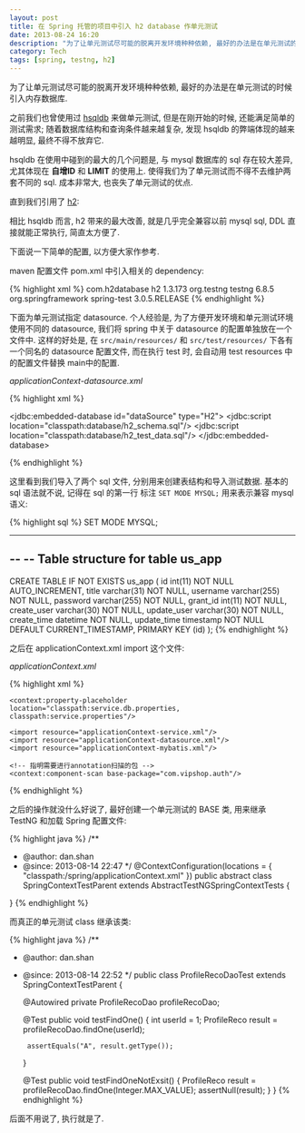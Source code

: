 ```yaml
---
layout: post
title: 在 Spring 托管的项目中引入 h2 database 作单元测试
date: 2013-08-24 16:20
description: "为了让单元测试尽可能的脱离开发环境种种依赖, 最好的办法是在单元测试的时候引入内存数据库."
category: Tech
tags: [spring, testng, h2]
---
```

为了让单元测试尽可能的脱离开发环境种种依赖, 最好的办法是在单元测试的时候引入内存数据库.

之前我们也曾使用过 [hsqldb](http://hsqldb.org/) 来做单元测试, 但是在刚开始的时候, 还能满足简单的测试需求; 
随着数据库结构和查询条件越来越复杂, 发现 hsqldb 的弊端体现的越来越明显, 最终不得不放弃它.

hsqldb 在使用中碰到的最大的几个问题是, 与 mysql 数据库的 sql 存在较大差异, 尤其体现在 **自增ID** 和 **LIMIT** 的使用上.
使得我们为了单元测试而不得不去维护两套不同的 sql. 成本非常大, 也丧失了单元测试的优点.

直到我们引用了 [h2](http://h2database.com/html/main.html):

相比 hsqldb 而言, h2 带来的最大改善, 就是几乎完全兼容以前 mysql sql, DDL 直接就能正常执行, 简直太方便了.

下面说一下简单的配置, 以方便大家作参考.

maven 配置文件 pom.xml 中引入相关的 dependency:

{% highlight xml %}
<dependency>
    <groupId>com.h2database</groupId>
    <artifactId>h2</artifactId>
    <version>1.3.173</version>
</dependency>
<dependency>
    <groupId>org.testng</groupId>
    <artifactId>testng</artifactId>
    <version>6.8.5</version>
</dependency>
<dependency>
    <groupId>org.springframework</groupId>
    <artifactId>spring-test</artifactId>
    <version>3.0.5.RELEASE</version>
</dependency>
{% endhighlight %}

下面为单元测试指定 datasource.
个人经验是, 为了方便开发环境和单元测试环境使用不同的 datasource, 我们将 spring 中关于 datasource 的配置单独放在一个文件中.
这样的好处是, 在 `src/main/resources/` 和 `src/test/resources/` 下各有一个同名的 datasource 配置文件, 而在执行 test 时, 会自动用 test resources 中的配置文件替换 main中的配置.

_applicationContext-datasource.xml_

{% highlight xml %}
<?xml version="1.0" encoding="UTF-8"?>

<beans xmlns="http://www.springframework.org/schema/beans"
        xmlns:xsi="http://www.w3.org/2001/XMLSchema-instance"
        xmlns:jdbc="http://www.springframework.org/schema/jdbc"
        xsi:schemaLocation="http://www.springframework.org/schema/beans
                http://www.springframework.org/schema/beans/spring-beans-3.0.xsd
                http://www.springframework.org/schema/jdbc
                http://www.springframework.org/schema/jdbc/spring-jdbc.xsd">

  <jdbc:embedded-database id="dataSource" type="H2">
    <jdbc:script location="classpath:database/h2_schema.sql"/>
    <jdbc:script location="classpath:database/h2_test_data.sql"/>
  </jdbc:embedded-database>

</beans>
{% endhighlight %}

这里看到我们导入了两个 sql 文件, 分别用来创建表结构和导入测试数据. 基本的 sql 语法就不说, 记得在 sql 的第一行 标注 `SET MODE MYSQL;` 用来表示兼容 mysql 语义:

{% highlight sql %}
SET MODE MYSQL;

-- --------------------------------------------------------

--
-- Table structure for table us_app
--

CREATE TABLE IF NOT EXISTS us_app (
  id int(11) NOT NULL AUTO_INCREMENT,
  title varchar(31) NOT NULL,
  username varchar(255) NOT NULL,
  password varchar(255) NOT NULL,
  grant_id int(11) NOT NULL,
  create_user varchar(30) NOT NULL,
  update_user varchar(30) NOT NULL,
  create_time datetime NOT NULL,
  update_time timestamp NOT NULL DEFAULT CURRENT_TIMESTAMP,
  PRIMARY KEY (id)
);
{% endhighlight %}

之后在 applicationContext.xml import 这个文件:

_applicationContext.xml_

{% highlight xml %}
<?xml version="1.0" encoding="UTF-8"?>

<beans xmlns="http://www.springframework.org/schema/beans"
       xmlns:xsi="http://www.w3.org/2001/XMLSchema-instance"
       xmlns:context="http://www.springframework.org/schema/context"
       xsi:schemaLocation="http://www.springframework.org/schema/beans
                http://www.springframework.org/schema/beans/spring-beans-3.0.xsd
                http://www.springframework.org/schema/context
                http://www.springframework.org/schema/context/spring-context-3.0.xsd">

    <context:property-placeholder location="classpath:service.db.properties, classpath:service.properties"/>

    <import resource="applicationContext-service.xml"/>
    <import resource="applicationContext-datasource.xml"/>
    <import resource="applicationContext-mybatis.xml"/>

    <!-- 指明需要进行annotation扫描的包 -->
    <context:component-scan base-package="com.vipshop.auth"/>

</beans>
{% endhighlight %}

之后的操作就没什么好说了, 最好创建一个单元测试的 BASE 类, 用来继承 TestNG 和加载 Spring 配置文件:

{% highlight java %}
/**
 * @author: dan.shan
 * @since: 2013-08-14 22:47
 */
@ContextConfiguration(locations = { "classpath:/spring/applicationContext.xml" })
public abstract class SpringContextTestParent extends AbstractTestNGSpringContextTests {

}
{% endhighlight %}

而真正的单元测试 class 继承该类:

{% highlight java %}
/**
 * @author: dan.shan
 * @since: 2013-08-14 22:52
 */
public class ProfileRecoDaoTest extends SpringContextTestParent {

    @Autowired
    private ProfileRecoDao profileRecoDao;

    @Test
    public void testFindOne() {
        int userId = 1;
        ProfileReco result = profileRecoDao.findOne(userId);

        assertEquals("A", result.getType());
    }

    @Test
    public void testFindOneNotExsit() {
        ProfileReco result = profileRecoDao.findOne(Integer.MAX_VALUE);
        assertNull(result);
    }
}
{% endhighlight %}

后面不用说了, 执行就是了.
